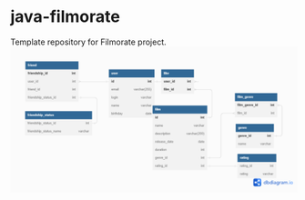 # java-filmorate
Template repository for Filmorate project.
![Схема базы данных](/database.png "Схема базы данных")